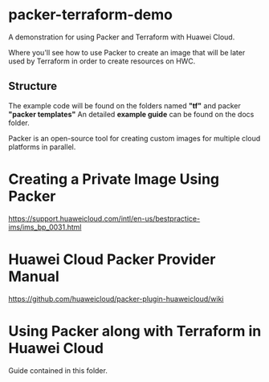 # packer-terraform-demo
A demonstration for using Packer and Terraform with Huawei Cloud. 

Where you'll see how to use Packer to create an image that 
will be later used by Terraform in order to create resources on HWC.

## Structure 
The example code will be found on the folders named **"tf"** and packer **"packer templates"**
An detailed **example guide** can be found on the docs folder. 


Packer is an open-source tool for creating custom images for multiple cloud platforms in parallel.

# Creating a Private Image Using Packer
https://support.huaweicloud.com/intl/en-us/bestpractice-ims/ims_bp_0031.html


# Huawei Cloud Packer Provider Manual
https://github.com/huaweicloud/packer-plugin-huaweicloud/wiki

# Using Packer along with Terraform in Huawei Cloud
Guide contained in this folder. 
